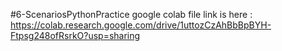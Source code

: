 #6-ScenariosPythonPractice google colab file link is here : 
https://colab.research.google.com/drive/1uttozCzAhBbBpBYH-Ftpsg248ofRsrkO?usp=sharing
